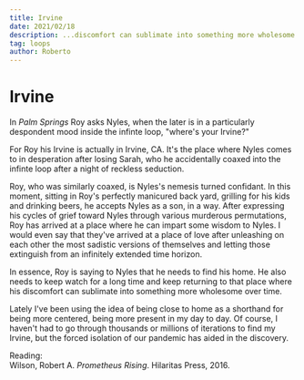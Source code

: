 ```yaml
---
title: Irvine
date: 2021/02/18
description: ...discomfort can sublimate into something more wholesome over time.
tag: loops
author: Roberto
---
```


# Irvine

In _Palm Springs_ Roy asks Nyles, when the later is in a particularly despondent mood inside the infinte loop, "where's your Irvine?"

For Roy his Irvine is actually in Irvine, CA. It's the place where Nyles comes to in desperation after losing Sarah, who he accidentally coaxed into the infinte loop after a night of reckless seduction.

Roy, who was similarly coaxed, is Nyles's nemesis turned confidant. In this moment, sitting in Roy's perfectly manicured back yard, grilling for his kids and drinking beers, he accepts Nyles as a son, in a way. After expressing his cycles of grief toward Nyles through various murderous permutations, Roy has arrived at a place where he can impart some wisdom to Nyles. I would even say that they've arrived at a place of love after unleashing on each other the most sadistic versions of themselves and letting those extinguish from an infinitely extended time horizon.

In essence, Roy is saying to Nyles that he needs to find his home. He also needs to keep watch for a long time and keep returning to that place where his discomfort can sublimate into something more wholesome over time.

Lately I've been using the idea of being close to home as a shorthand for being more centered, being more present in my day to day. Of course, I haven't had to go through thousands or millions of iterations to find my Irvine, but the forced isolation of our pandemic has aided in the discovery.

Reading: \
Wilson, Robert A. _Prometheus Rising_. Hilaritas Press, 2016.
